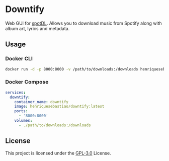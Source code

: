 # Downtify

Web GUI for [spotDL](https://github.com/spotDL/spotify-downloader). Allows you to download music from Spotify along with album art, lyrics and metadata.

## Usage

### Docker CLI

```bash
docker run -d -p 8000:8000 -v /path/to/downloads:/downloads henriquesebastiao/downtify
```

### Docker Compose

```yaml
services:
  downtify:
    container_name: downtify
    image: henriquesebastiao/downtify:latest
    ports:
      - '8000:8000'
    volumes:
      - ./path/to/downloads:/downloads
```

## License

This project is licensed under the [GPL-3.0](/LICENSE) License.
